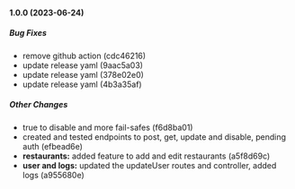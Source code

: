 #### 1.0.0 (2023-06-24)

##### Bug Fixes

*  remove github action (cdc46216)
*  update release yaml (9aac5a03)
*  update release yaml (378e02e0)
*  update release yaml (4b3a35af)

##### Other Changes

* true to disable and more fail-safes (f6d8ba01)
*  created and tested endpoints to post, get, update and disable, pending auth (efbead6e)
* **restaurants:**  added feature to add and edit restaurants (a5f8d69c)
* **user and logs:**  updated the updateUser routes and controller, added logs (a955680e)

